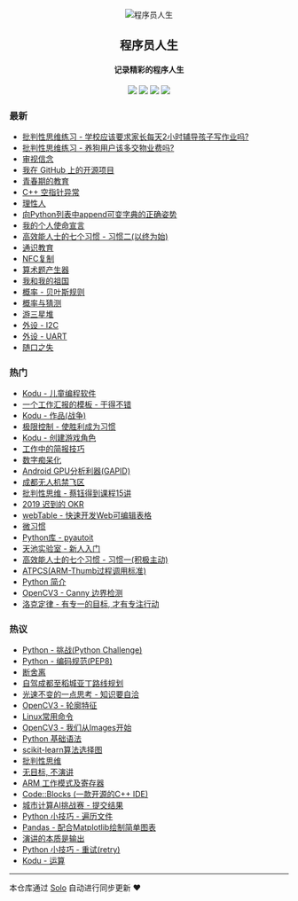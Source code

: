 <p align="center"><img alt="程序员人生" src="https://static.b3log.org/images/brand/solo-32.png"></p><h2 align="center">
程序员人生
</h2>

<h4 align="center">记录精彩的程序人生</h4>
<p align="center"><a title="程序员人生" target="_blank" href="https://github.com/cttmayi/solo-blog"><img src="https://img.shields.io/github/last-commit/cttmayi/solo-blog.svg?style=flat-square&color=FF9900"></a>
<a title="GitHub repo size in bytes" target="_blank" href="https://github.com/cttmayi/solo-blog"><img src="https://img.shields.io/github/repo-size/cttmayi/solo-blog.svg?style=flat-square"></a>
<a title="Solo Version" target="_blank" href="https://github.com/b3log/solo/releases"><img src="https://img.shields.io/badge/solo-3.6.5-f1e05a.svg?style=flat-square&color=blueviolet"></a>
<a title="Hits" target="_blank" href="https://github.com/b3log/hits"><img src="https://hits.b3log.org/cttmayi/solo-blog.svg"></a></p>

### 最新

* [批判性思维练习 - 学校应该要求家长每天2小时辅导孩子写作业吗?](http://www.gcsjj.cn/articles/2019/10/23/1571842041681.html)
* [批判性思维练习 -  养狗用户该多交物业费吗?](http://www.gcsjj.cn/articles/2019/10/23/1571764615438.html)
* [审视信念](http://www.gcsjj.cn/articles/2019/10/22/1571677408389.html)
* [我在 GitHub 上的开源项目](http://www.gcsjj.cn/my-github-repos)
* [青春期的教育](http://www.gcsjj.cn/articles/2019/10/19/1571498016475.html)
* [C++ 空指针异常](http://www.gcsjj.cn/articles/2019/10/18/1571413022943.html)
* [理性人](http://www.gcsjj.cn/articles/2019/10/18/1571400726892.html)
* [向Python列表中append可变字典的正确姿势](http://www.gcsjj.cn/articles/2019/10/13/1570969130237.html)
* [我的个人使命宣言](http://www.gcsjj.cn/articles/2019/10/13/1570901677508.html)
* [高效能人士的七个习惯 - 习惯二(以终为始)](http://www.gcsjj.cn/articles/2019/10/11/1570805821589.html)
* [通识教育](http://www.gcsjj.cn/articles/2019/10/10/1570637674848.html)
* [NFC复制](http://www.gcsjj.cn/articles/2019/10/08/1570547754593.html)
* [算术题产生器](http://www.gcsjj.cn/articles/2019/10/07/1570453936650.html)
* [我和我的祖国](http://www.gcsjj.cn/articles/2019/10/06/1570373448188.html)
* [概率 - 贝叶斯规则](http://www.gcsjj.cn/articles/2019/10/06/1570297476985.html)
* [概率与猜测](http://www.gcsjj.cn/articles/2019/10/05/1570289842198.html)
* [游三星堆](http://www.gcsjj.cn/articles/2019/10/04/1570199816478.html)
* [外设 - I2C](http://www.gcsjj.cn/articles/2019/09/28/1569640214065.html)
* [外设 - UART](http://www.gcsjj.cn/articles/2019/09/27/1569519091446.html)
* [随口之失](http://www.gcsjj.cn/articles/2019/09/25/1569423200177.html)

### 热门

* [Kodu - 儿童编程软件](http://www.gcsjj.cn/articles/2019/03/24/1553436148110.html)
* [一个工作汇报的模板 - 干得不错](http://www.gcsjj.cn/articles/2019/03/16/1552736025323.html)
* [Kodu - 作品(战争)](http://www.gcsjj.cn/articles/2019/04/07/1554627128535.html)
* [极限控制 - 使胜利成为习惯](http://www.gcsjj.cn/articles/2019/09/09/1568042197879.html)
* [Kodu - 创建游戏角色](http://www.gcsjj.cn/articles/2019/03/25/1553444108085.html)
* [工作中的简报技巧](http://www.gcsjj.cn/articles/2019/03/15/1552579837842.html)
* [数字痴呆化](http://www.gcsjj.cn/articles/2019/04/07/1554630747019.html)
* [Android GPU分析利器(GAPID)](http://www.gcsjj.cn/articles/2019/06/04/1559658578252.html)
* [成都无人机禁飞区](http://www.gcsjj.cn/articles/2019/05/17/1558108076449.html)
* [批判性思维 - 蔡钰得到课程15讲](http://www.gcsjj.cn/articles/2019/08/22/1566404148128.html)
* [2019 迟到的 OKR](http://www.gcsjj.cn/articles/2019/09/13/1568307631494.html)
* [webTable - 快速开发Web可编辑表格](http://www.gcsjj.cn/articles/2019/09/02/1567357261659.html)
* [微习惯](http://www.gcsjj.cn/articles/2019/07/08/1562517585687.html)
* [Python库 - pyautoit](http://www.gcsjj.cn/articles/2019/06/04/1559660792445.html)
* [天池实验室 - 新人入门](http://www.gcsjj.cn/articles/2019/05/12/1557675052175.html)
* [高效能人士的七个习惯 - 习惯一(积极主动)](http://www.gcsjj.cn/articles/2019/09/17/1568731407902.html)
* [ATPCS(ARM-Thumb过程调用标准)](http://www.gcsjj.cn/articles/2019/05/05/1557070850405.html)
* [Python 简介](http://www.gcsjj.cn/articles/2019/03/12/1552400067284.html)
* [OpenCV3 - Canny 边界检测](http://www.gcsjj.cn/articles/2019/04/02/1554136900061.html)
* [洛克定律 - 有专一的目标, 才有专注行动](http://www.gcsjj.cn/articles/2019/03/18/1552921967126.html)

### 热议

* [Python - 挑战(Python Challenge)](http://www.gcsjj.cn/articles/2019/04/20/1555741882461.html)
* [Python - 编码规范(PEP8)](http://www.gcsjj.cn/articles/2019/04/26/1556289234423.html)
* [断舍离](http://www.gcsjj.cn/articles/2019/04/16/1555351178363.html)
* [自驾成都至稻城亚丁路线规划](http://www.gcsjj.cn/articles/2019/07/09/1562684708796.html)
* [光速不变的一点思考 - 知识要自洽](http://www.gcsjj.cn/articles/2019/09/06/1567782094880.html)
* [OpenCV3 - 轮廓特征](http://www.gcsjj.cn/articles/2019/04/02/1554137025226.html)
* [Linux常用命令](http://www.gcsjj.cn/articles/2019/05/05/1557067926481.html)
* [OpenCV3 - 我们从Images开始](http://www.gcsjj.cn/articles/2019/04/02/1554136797836.html)
* [Python 基础语法](http://www.gcsjj.cn/articles/2019/03/12/1552402976191.html)
* [scikit-learn算法选择图](http://www.gcsjj.cn/articles/2019/05/14/1557848255248.html)
* [批判性思维](http://www.gcsjj.cn/articles/2019/08/09/1565364655301.html)
* [无目标, 不演讲](http://www.gcsjj.cn/articles/2019/03/28/1553788311452.html)
* [ARM 工作模式及寄存器](http://www.gcsjj.cn/articles/2019/05/05/1557069558076.html)
* [Code::Blocks (一款开源的C++ IDE)](http://www.gcsjj.cn/articles/2019/06/07/1559921553296.html)
* [城市计算AI挑战赛 - 提交结果](http://www.gcsjj.cn/articles/2019/05/18/1558111076207.html)
* [Python 小技巧 - 遍历文件](http://www.gcsjj.cn/articles/2019/06/11/1560186159536.html)
* [Pandas - 配合Matplotlib绘制简单图表](http://www.gcsjj.cn/articles/2019/05/13/1557758228724.html)
* [演讲的本质是输出](http://www.gcsjj.cn/articles/2019/03/28/1553786472261.html)
* [Python 小技巧 - 重试(retry)](http://www.gcsjj.cn/articles/2019/05/10/1557417732914.html)
* [Kodu - 运算](http://www.gcsjj.cn/articles/2019/04/03/1554223619551.html)

---

本仓库通过 [Solo](https://github.com/b3log/solo) 自动进行同步更新 ❤️ 